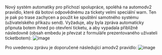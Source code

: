 Nový systém automatiky pro příchozí spolupráce, spoléhá na automodv2 pravidlo, které dá botovi odpovědnému za tickety velmi speciální warn.
Ten je pak po trase zachycen a použit ke spuštění samotného systému (uživatelského příkazu send).
Vyžaduje, aby byla zpráva automaticky připnuta botem ihned po otevření ticketu, a aby vypadala přibližně následovně (obsah embedu je převzat z formuláře prezentovaného uživateli ticketbotem):
![image](https://user-images.githubusercontent.com/93679152/195420236-1234df8f-7050-482b-b1aa-40ed87bc5841.png)

Pro uvedenou zprávu je doporučené následující amodv2 pravidlo:
![image](https://user-images.githubusercontent.com/93679152/195420427-2f04590a-bdca-41c2-9e17-ac9db050070b.png)
